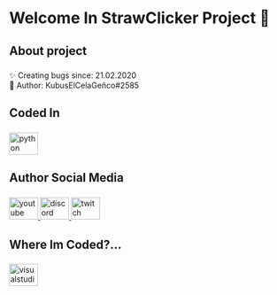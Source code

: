 <h1 align="left">Welcome In StrawClicker Project 👋</h1>

###

<h2 align="left">About project</h2>

###

<p align="left">✨ Creating bugs since: 21.02.2020<br>🛒 Author: KubusElCelaGeñco#2585</p>

###

<h2 align="left">Coded In</h2>

###

<div align="left">
  <img src="https://cdn.jsdelivr.net/gh/devicons/devicon/icons/python/python-original.svg" height="40" width="52" alt="python logo"  />
</div>

###

<h2 align="left">Author Social Media</h2>

###

<div align="left">
  <a href="https://www.youtube.com/channel/UCt5mSUGhXBb8hXqVOzF-Ryg" target="_blank">
    <img src="https://raw.githubusercontent.com/maurodesouza/profile-readme-generator/master/src/assets/icons/social/youtube/default.svg" width="52" height="40" alt="youtube logo"  />
  </a>
  <a href="https://discord.gg/z4mcZNejWX" target="_blank">
    <img src="https://raw.githubusercontent.com/maurodesouza/profile-readme-generator/master/src/assets/icons/social/discord/default.svg" width="52" height="40" alt="discord logo"  />
  </a>
  <a href="https://www.twitch.tv/kubustofrajerzyna" target="_blank">
    <img src="https://raw.githubusercontent.com/maurodesouza/profile-readme-generator/master/src/assets/icons/social/twitch/default.svg" width="52" height="40" alt="twitch logo"  />
  </a>
</div>

###

<h2 align="left">Where Im Coded?...</h2>

###

<div align="left">
  <img src="https://raw.githubusercontent.com/maurodesouza/profile-readme-generator/master/src/assets/icons/social/visualstudio/default.svg" width="52" height="40" alt="visualstudio logo"  />
</div>

###
